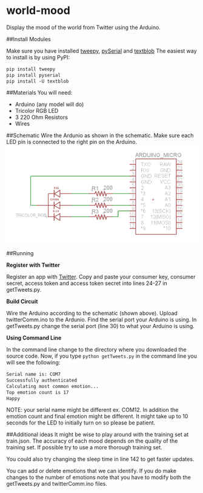 world-mood
===========

Display the mood of the world from Twitter using the Arduino. 

##Install Modules

Make sure you have installed [tweepy](https://github.com/tweepy/tweepy "Tweepy Doc"), 
[pySerial](http://pyserial.sourceforge.net/pyserial.html "PySerial") and 
[textblob](http://textblob.readthedocs.org/en/dev/ "TextBlob")
The easiest way to install is by using PyPI:

```
pip install tweepy
pip install pyserial
pip install -U textblob
```
##Materials
You will need:

* Arduino (any model will do)
* Tricolor RGB LED
* 3 220 Ohm Resistors
* Wires

##Schematic
Wire the Ardunio as shown in the schematic. Make sure each LED pin is connected to the right pin 
on the Arduino.
![Schematic](https://github.com/judyls/world-mood/blob/master/schematic.png)

##Running 

**Register with Twitter**

Register an app with [Twitter](https://dev.twitter.com/ "Twitter Dev"). Copy and paste your consumer key, consumer secret, access token and access token secret into lines 24-27 in getTweets.py. 

**Build Circuit**

Wire the Arduino according to the schematic (shown above). Upload twitterComm.ino to the Ardunio. Find the serial port your Arduino is using. In getTweets.py change the serial port (line 30) to what your Arduino is using. 

**Using Command Line**

In the command line change to the directory where you downloaded the source code. Now, if you type `python getTweets.py` in the command line you will see the following:

```
Serial name is: COM7
Successfully authenticated
Calculating most common emotion...
Top emotion count is 17
Happy
```

NOTE: your serial name might be different ex. COM12. In addition the emotion count and final emotion might be different. It might take up to 10 seconds for the LED to initially turn on so please be patient. 


##Additional ideas
It might be wise to play around with the training set at train.json. The accuracy of each mood depends on the quality of the 
training set. If possible try to use a more thorough training set. 

You could also try changing the sleep time in line 142 to get faster updates. 

You can add or delete emotions that we can identify. If you do make changes to the number of emotions note that you have to modify both the getTweets.py and twitterComm.ino files.
